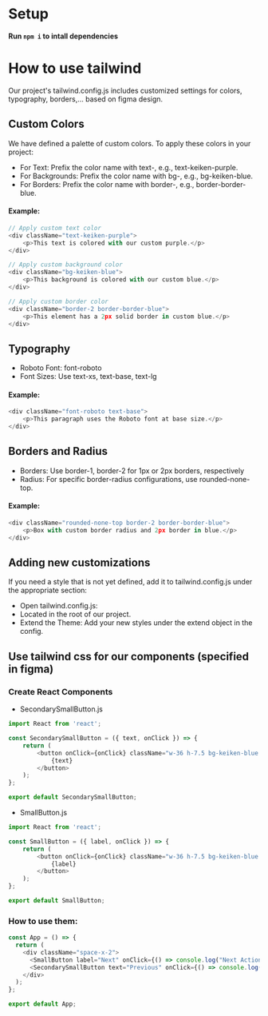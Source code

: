 # Setup
**Run `npm i` to intall dependencies**
# How to use tailwind
Our project's tailwind.config.js includes customized settings for colors, typography, borders,... based on figma design.
## Custom Colors
We have defined a palette of custom colors. To apply these colors in your project:

- For Text: Prefix the color name with text-, e.g., text-keiken-purple. 
- For Backgrounds: Prefix the color name with bg-, e.g., bg-keiken-blue. 
- For Borders: Prefix the color name with border-, e.g., border-border-blue.
#### Example:

```javascript
// Apply custom text color
<div className="text-keiken-purple">
    <p>This text is colored with our custom purple.</p>
</div>

// Apply custom background color
<div className="bg-keiken-blue">
    <p>This background is colored with our custom blue.</p>
</div>

// Apply custom border color
<div className="border-2 border-border-blue">
    <p>This element has a 2px solid border in custom blue.</p>
</div>


```

## Typography
- Roboto Font: font-roboto
- Font Sizes: Use text-xs, text-base, text-lg

#### Example:

```javascript
<div className="font-roboto text-base">
    <p>This paragraph uses the Roboto font at base size.</p>
</div>
```
## Borders and Radius
- Borders: Use border-1, border-2 for 1px or 2px borders, respectively
- Radius: For specific border-radius configurations, use rounded-none-top.

#### Example:

```javascript
<div className="rounded-none-top border-2 border-border-blue">
    <p>Box with custom border radius and 2px border in blue.</p>
</div>

```

## Adding new customizations
If you need a style that is not yet defined, add it to tailwind.config.js under the appropriate section:

- Open tailwind.config.js:
- Located in the root of our project.
- Extend the Theme: Add your new styles under the extend object in the config. 

## Use tailwind css for our components (specified in figma)
### Create React Components
- SecondarySmallButton.js
```javascript
import React from 'react';

const SecondarySmallButton = ({ text, onClick }) => {
    return (
        <button onClick={onClick} className="w-36 h-7.5 bg-keiken-blue text-white font-roboto text-base leading-[18.75px] opacity-0 rounded-none">
            {text}
        </button>
    );
};

export default SecondarySmallButton;

```
- SmallButton.js
```javascript
import React from 'react';

const SmallButton = ({ label, onClick }) => {
    return (
        <button onClick={onClick} className="w-36 h-7.5 bg-keiken-blue text-white rounded-none opacity-0">
            {label}
        </button>
    );
};

export default SmallButton;
```
### How to use them:
````javascript
const App = () => {
  return (
    <div className="space-x-2">
      <SmallButton label="Next" onClick={() => console.log("Next Action")} />
      <SecondarySmallButton text="Previous" onClick={() => console.log("Previous Action")} />
    </div>
  );
};

export default App;

````
